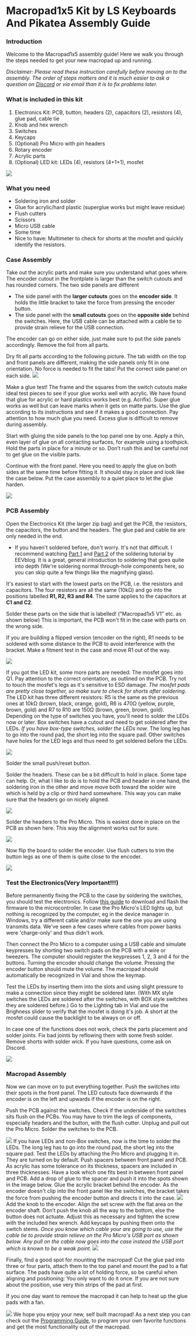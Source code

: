 # Macropad1x5 Kit by LS Keyboards And Pikatea Assembly Guide
### Introduction
Welcome to the Macropad1x5 assembly guide! Here we walk you through the steps needed to get your new macropad up and running.

*Disclaimer: Please read these instruction carefully before moving on to the assembly. The order of steps matters and it is much easier to ask a question on [Discord](https://discord.com/invite/wJgKSBYz23) or via email than it is to fix problems later.*
### What is included in this kit
1. Electronics Kit: PCB, button, headers (2), capacitors (2), resistors  (4), glue pad, cable tie
2. Knob and hex wrench
3. Switches
4. Keycaps
5. (Optional) Pro Micro with pin headers
6. Rotary encoder
7. Acrylic parts
8. (Optional) LED kit: LEDs (4), resistors (4+1+1), mosfet

![](https://cdn.shopify.com/s/files/1/0322/9637/0235/files/2021-07-04_12.09.48_1024x1024.png?v=1625393943)
### What you need
- Soldering iron and solder
- Glue for acrylic/hard plastic (superglue works but might leave residue)
- Flush cutters
- Scissors
- Micro USB cable
- Some time
- Nice to have: Multimeter to check for shorts at the mosfet and quickly identify the resistors.

### Case Assembly
Take out the acrylic parts and make sure you understand what goes where. The encoder cutout in the frontplate is larger than the switch cutouts and has rounded corners. The two side panels are different

- The side panel with the **larger cutouts** goes on the **encoder side**. It holds the little bracket to take the force from pressing the encoder button.
- The side panel with the **small cutouts** goes on the **opposite side** behind the switches. Here, the USB cable can be attached with a cable tie to provide strain relieve for the USB connection.

The encoder can go on either side, just make sure to put the side panels accordingly. Remove the foil from all parts.

Dry fit all parts according to the following picture. The tab width on the top and front panels are different, making the side panels only fit in one orientation. No force is needed to fit the tabs! Put the correct side panel on each side.
![](https://cdn.shopify.com/s/files/1/0322/9637/0235/files/Screenshot_from_2021-07-03_18-38-35_480x480.png?v=1625330385)

Make a glue test! The frame and the squares from the switch cutouts make ideal test pieces to see if your glue works well with acrylic. We have found that glue for acrylic or hard plastics works best (e.g. Acrifix). Super glue works as well but can leave marks when it gets on matte parts. Use the glue according to its instructions and see if it makes a good connection. Pay attention to how much glue you need. Excess glue is difficult to remove during assembly.

Start with gluing the side panels to the top panel one by one. Apply a thin, even layer of glue on all contacting surfaces, for example using a toothpick. Hold the parts in place for a minute or so. Don’t rush this and be careful not to get glue on the visible parts.

Continue with the front panel. Here you need to apply the glue on both sides at the same time before fitting it. It should stay in place and look like the case below. Put the case assembly to a quiet place to let the glue harden.

![](https://cdn.shopify.com/s/files/1/0322/9637/0235/files/2021-07-03_19.00.05_480x480.png?v=1625332278)
### PCB Assembly
Open the Electronics Kit (the larger zip bag) and get the PCB, the resistors, the capacitors, the button and the headers. The glue pad and cable tie are only needed in the end.

- If you haven't soldered before, don't worry. It's not that difficult. I recommend watching [Part 1](https://www.youtube.com/watch?v=J5Sb21qbpEQ&t=1s) and [Part 2](https://www.youtube.com/watch?v=fYz5nIHH0iY) of the soldering tutorial by EEVblog. It is a great, general introduction to soldering that goes quite into depth (We're soldering normal through-hole components here, so you can skip quite a few things like the magnifying glass).

It's easiest to start with the lowest parts on the PCB, i.e. the resistors and capacitors. The four resistors are all the same (10kΩ) and go into the positions labelled **R1, R2, R3 and R4**. The same applies to the capacitors at **C1 and C2**.

Solder these parts on the side that is labelled! ("Macropad1x5 V1" etc. as shown below) This is important, the PCB won't fit in the case with parts on the wrong side.

If you are building a flipped version (encoder on the right), R1 needs to be soldered with some distance to the PCB to avoid interference with the bracket. Make a fitment test in the case and move R1 out of the way. 

![](https://cdn.shopify.com/s/files/1/0322/9637/0235/files/2021-07-04_12.36.18_crop_e31d3597-0573-41a9-acf0-fd9f07b806ea_600x600.jpg?v=1625395228)

If you got the LED kit, some more parts are needed: The mosfet goes into Q1. Pay attention to the correct orientation, as outlined on the PCB. Try not to touch the mosfet's legs as it's sensitive to ESD damage. *The mosfet pads are pretty close together, so make sure to check for shorts after soldering*. The LED kit has three different resistors: R5 is the same as the previous ones at 10kΩ (brown, black, orange, gold), R6 is 470Ω (yellow, purple, brown, gold) and R7 to R10 are 150Ω (brown, green, brown, gold). Depending on the type of switches you have, you'll need to solder the LEDs now or later. Box switches have a cutout and need to get soldered after the LEDs. *If you have box-type switches, solder the LEDs now*. The long leg has to go into the round pad, the short leg into the square pad. Other switches have holes for the LED legs and thus need to get soldered before the LEDs.

![](https://cdn.shopify.com/s/files/1/0322/9637/0235/files/2021-07-04_12.52.41_1024x1024.png?v=1625396180)

Solder the small push/reset button.

Solder the headers. These can be a bit difficult to hold in place. Some tape can help. Or, what I like to do is to hold the PCB and header in one hand, the soldering iron in the other and move move both toward the solder wire which is held by a clip or third hand somewhere. This way you can make sure that the headers go on nicely aligned.

![](https://cdn.shopify.com/s/files/1/0322/9637/0235/files/2021-07-04_13.01.45_crop_1024x1024.jpg?v=1625396813)

Solder the headers to the Pro Micro. This is easiest done in place on the PCB as shown here. This way the alignment works out for sure.

![](https://cdn.shopify.com/s/files/1/0322/9637/0235/files/2021-07-04_13.17.44_crop_1024x1024.jpg?v=1625397759)

Now flip the board to solder the encoder. Use flush cutters to trim the button legs as one of them is quite close to the encoder.

![](https://cdn.shopify.com/s/files/1/0322/9637/0235/files/2021-07-04_13.11.12_crop_1024x1024.jpg?v=1625397310)
### Test the Electronics(Very Important!!!)
Before permanently fixing the PCB to the case by soldering the switches, you should test the electronics. Follow [this guide](/DownloadsAndFiles/firmware-download-and-update-guide.html) to download and flash the firmware to the microcontroller. In case the Pro Micro's LED lights up, but nothing is recognized by the computer, eg in the device manager in Windows, try a different cable and/or make sure the one you are using transmits data. We've seen a few cases where cables from power banks were 'charge-only' and thus didn't work.

Then connect the Pro Micro to a computer using a USB cable and simulate keypresses by shorting two switch pads on the PCB with a wire or tweezers. The computer should register the keypresses 1, 2, 3 and 4 for the buttons. Turning the encoder should change the volume. Pressing the encoder button should mute the volume. The macropad should automatically be recognized in Vial and show the keymap.

Test the LEDs by inserting them into the slots and using slight pressure to make a connection since they might be soldered later. (With MX style switches the LEDs are soldered after the switches, with BOX style switches they are soldered before.) Go to the Lighting tab in Vial and use the Brighness slider to verify that the mosfet is doing it's job. A short at the mosfet could cause the backlight to be always on or off.

In case one of the functions does not work, check the parts placement and solder joints. Fix bad joints by reflowing them with some fresh solder. Remove shorts with solder wick. If you have questions, come ask on Discord.

![](https://cdn.shopify.com/s/files/1/0322/9637/0235/files/2021-07-04_13.46.54_crop_1024x1024.jpg?v=1625399456)
### Macropad Assembly
Now we can move on to put everything together. Push the switches into their spots in the front panel. The LED cutouts face downwards if the encoder is on the left and upwards if the encoder is on the right.

Push the PCB against the switches. Check if the underside of the switches sits flush on the PCBs. You may have to trim the legs of components, especially headers and the button, with the flush cutter. Unplug and pull out the Pro Micro. Solder the switches to the PCB.

![](https://cdn.shopify.com/s/files/1/0322/9637/0235/files/2021-07-04_13.58.14_crop_1024x1024.jpg?v=1625400036)
If you have LEDs and non-Box switches, now is the time to solder the LEDs. The long leg has to go into the round pad, the short leg into the square pad. Test the LEDs by attaching the Pro Micro and plugging it in. They are turned on by default.
Push spacers between front panel and PCB. As acrylic has some tolerance on its thickness, spacers are included in three thicknesses. Have a look which one fits best in between front panel and PCB. Add a drop of glue to the spacer and push it into the spots shown in the image below.
Glue the acrylic bracket behind the encoder. As the encoder doesn't clip into the front panel like the switches, the bracket takes the force from pushing the encoder button and directs it into the case.
![](https://cdn.shopify.com/s/files/1/0322/9637/0235/files/2021-07-04_14.16.39_crop_1024x1024.png?v=1625401862)
Add the knob to the encoder. Align the set screw with the flat area on the encoder shaft. Don’t push the knob all the way to the bottom, else the button does not actuate. Adjust this as necessary and tighten the screw with the included hex wrench.
Add keycaps by pushing them onto the switch stems.
*Once you know which cable your are going to use, use the cable tie to provide strain relieve on the Pro Micro's USB port as shown below. Any pull on the cable now goes into the case instead the USB port which is known to be a weak point.*
![](https://cdn.shopify.com/s/files/1/0322/9637/0235/files/2021-07-04_14.36.43_crop_1024x1024.jpg?v=1625402370)


Finally, find a good spot for mounting the macropad! Cut the glue pad into three or four parts, attach them to the top panel and mount the pad to a flat surface. The pads have quite a lot of holding force, so be careful when aligning and positioning: You only want to do it once. If you are not sure about the position, use very thin strips of the pad at first.

If you one day want to remove the macropad it can help to heat up the glue pads with a fan.

![](https://cdn.shopify.com/s/files/1/0322/9637/0235/files/2021-07-04_14.46.20_crop_1024x1024.jpg?v=1625402879)
We hope you enjoy your new, self built macropad! As a next step you can check out the [Programming Guide](/programming.html), to program your own favorite functions and get the most functionality out of the macropad.

<Footer/>